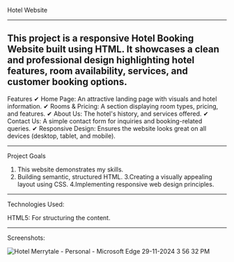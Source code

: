 Hotel Website

---------------------------------------------------------------------------------------------------------------------

This project is a responsive Hotel Booking Website built using HTML. It showcases a clean and professional design highlighting hotel features, room availability, services, and customer booking options.
---------------------------------------------------------------------------------------------------------------------

Features
✔ Home Page: An attractive landing page with visuals and hotel information.
✔ Rooms & Pricing: A section displaying room types, pricing, and features.
✔ About Us: The hotel's history, and services offered.
✔ Contact Us: A simple contact form for inquiries and booking-related queries.
✔ Responsive Design: Ensures the website looks great on all devices (desktop, tablet, and mobile).

---------------------------------------------------------------------------------------------------------------------


Project Goals
1. This website demonstrates my skills.
2. Building semantic, structured HTML.
3.Creating a visually appealing layout using CSS.
4.Implementing responsive web design principles.

---------------------------------------------------------------------------------------------------------------------

Technologies Used:

HTML5: For structuring the content.

---------------------------------------------------------------------------------------------------------------------

Screenshots:

![Hotel Merrytale - Personal - Microsoft​ Edge 29-11-2024 3 56 32 PM](https://github.com/user-attachments/assets/e5422c35-856b-4aaa-9f31-ffa5697d5d75)


